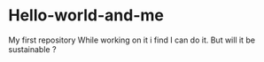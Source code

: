 # Hello-world-and-me
My first repository
While working on it i find I can do it. But will it be sustainable ?
